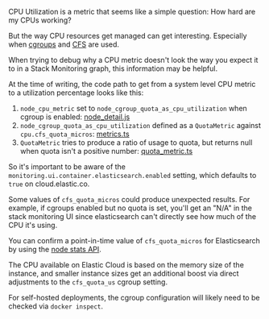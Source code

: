 CPU Utilization is a metric that seems like a simple question: How hard are my CPUs working?

But the way CPU resources get managed can get interesting. Especially when [cgroups](https://www.kernel.org/doc/Documentation/cgroup-v1/cgroups.txt) and [CFS](https://www.kernel.org/doc/html/latest/scheduler/sched-design-CFS.html) are used.

When trying to debug why a CPU metric doesn't look the way you expect it to in a Stack Monitoring graph, this information may be helpful.

At the time of writing, the code path to get from a system level CPU metric to a utilization percentage looks like this:

1. `node_cpu_metric` set to `node_cgroup_quota_as_cpu_utilization` when cgroup is enabled: [node_detail.js](/x-pack/plugins/monitoring/server/routes/api/v1/elasticsearch/node_detail.js#L61-65)
1. `node_cgroup_quota_as_cpu_utilization` defined as a `QuotaMetric` against `cpu.cfs_quota_micros`: [metrics.ts](/x-pack/plugins/monitoring/server/lib/metrics/elasticsearch/metrics.ts#L798-801)
1. `QuotaMetric` tries to produce a ratio of usage to quota, but returns null when quota isn't a positive number: [quota_metric.ts](/x-pack/plugins/monitoring/server/lib/metrics/classes/quota_metric.ts#L79-80)

So it's important to be aware of the `monitoring.ui.container.elasticsearch.enabled` setting, which defaults to `true` on cloud.elastic.co.

Some values of `cfs_quota_micros` could produce unexpected results. For example, if cgroups enabled but no quota is set, you'll get an "N/A" in the stack monitoring UI since elasticsearch can't directly see how much of the CPU it's using.

You can confirm a point-in-time value of `cfs_quota_micros` for Elasticsearch by using the [node stats API](https://www.elastic.co/guide/en/elasticsearch/reference/master/cluster-nodes-stats.html).

The CPU available on Elastic Cloud is based on the memory size of the instance, and smaller instance sizes get an additional boost via direct adjustments to the `cfs_quota_us` cgroup setting.

For self-hosted deployments, the cgroup configuration will likely need to be checked via `docker inspect`.
